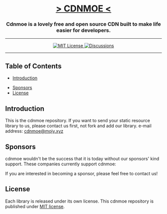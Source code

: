 <h1 align="center">
    <a href="https://cdnmoe.mojy.xyz"><!-- <img src="" width="175px" alt="> CDNMOE <"> --> > CDNMOE < </a>
</h1>
<h3 align="center">Cdnmoe is a lovely free and open source CDN built to make life easier for developers.</h3>

---

<p align="center">
 <!-- <a href="#contributing">
   <img src="https://img.shields.io/badge/Robots-only-red.svg?style=flat-square" alt="Robots only">
 </a> -->
 <a href="https://github.com/SANYIMOE/cdnmoe/blob/master/LICENSE">
  <img src="https://img.shields.io/badge/License-MIT-brightgreen.svg?style=flat-square" alt="MIT License">
 </a>
 <a href="https://github.com/SANYIMOE/cdnmoe/discussions">
  <img src="https://img.shields.io/badge/GitHub-Discussions-brightgreen.svg?style=flat-square" alt="Discussions">
 </a>
</p>

---

## Table of Contents

* [Introduction](#introduction)
<!--  * [Other Repositories](#other-repositories) -->
<!-- * [Contributing](#contributing) -->
* [Sponsors](#sponsors)
* [License](#license)

## Introduction

This is the cdnmoe repository. If you want to send your static resource library to us, please contact us first, not fork and add our library.
e-mail address: cdnmoe@mojy.xyz

## Sponsors

cdnmoe wouldn't be the success that it is today without our sponsors' kind support. These companies currently support cdnmoe:

<!-- * [Cloudflare](https://www.cloudflare.com/?utm_source=cdnmoe&utm_medium=link&utm_campaign=cdnmoe_readme) -->

If you are interested in becoming a sponsor, please feel free to contact us!

## License

Each library is released under its own license. This cdnmoe repository is published under [MIT license](LICENSE).
